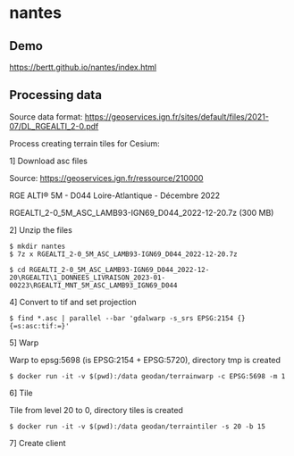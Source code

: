 # nantes

## Demo

https://bertt.github.io/nantes/index.html

## Processing data

Source data format: https://geoservices.ign.fr/sites/default/files/2021-07/DL_RGEALTI_2-0.pdf

Process creating terrain tiles for Cesium:

1] Download asc files

Source: https://geoservices.ign.fr/ressource/210000 

RGE ALTI® 5M - D044 Loire-Atlantique - Décembre 2022

RGEALTI_2-0_5M_ASC_LAMB93-IGN69_D044_2022-12-20.7z (300 MB)

2] Unzip the files

```
$ mkdir nantes
$ 7z x RGEALTI_2-0_5M_ASC_LAMB93-IGN69_D044_2022-12-20.7z 
```

```
$ cd RGEALTI_2-0_5M_ASC_LAMB93-IGN69_D044_2022-12-20\RGEALTI\1_DONNEES_LIVRAISON_2023-01-00223\RGEALTI_MNT_5M_ASC_LAMB93_IGN69_D044
```

4] Convert to tif and set projection

```
$ find *.asc | parallel --bar 'gdalwarp -s_srs EPSG:2154 {} {=s:asc:tif:=}'
```

5] Warp

Warp to epsg:5698 (is EPSG:2154 + EPSG:5720), directory tmp is created

```
$ docker run -it -v $(pwd):/data geodan/terrainwarp -c EPSG:5698 -m 1
```
6] Tile

Tile from level 20 to 0, directory tiles is created

```
$ docker run -it -v $(pwd):/data geodan/terraintiler -s 20 -b 15
```

7] Create client


